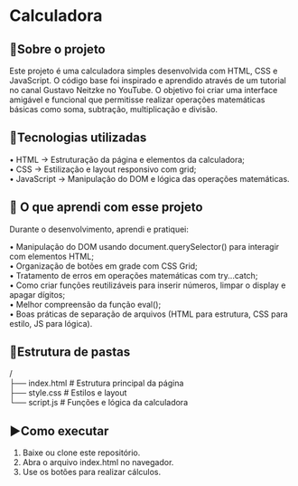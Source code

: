 # Calculadora

## 📌Sobre o projeto
Este projeto é uma calculadora simples desenvolvida com HTML, CSS e JavaScript.
O código base foi inspirado e aprendido através de um tutorial no canal Gustavo Neitzke no YouTube.
O objetivo foi criar uma interface amigável e funcional que permitisse realizar operações matemáticas básicas como soma, subtração, multiplicação e divisão.

## 🚀Tecnologias utilizadas
• HTML → Estruturação da página e elementos da calculadora;  
• CSS → Estilização e layout responsivo com grid;  
• JavaScript → Manipulação do DOM e lógica das operações matemáticas.

## 🧠 O que aprendi com esse projeto
Durante o desenvolvimento, aprendi e pratiquei:

• Manipulação do DOM usando document.querySelector() para interagir com elementos HTML;  
• Organização de botões em grade com CSS Grid;  
• Tratamento de erros em operações matemáticas com try...catch;  
• Como criar funções reutilizáveis para inserir números, limpar o display e apagar dígitos;  
• Melhor compreensão da função eval();  
• Boas práticas de separação de arquivos (HTML para estrutura, CSS para estilo, JS para lógica).

## 📂Estrutura de pastas
/  
├── index.html   # Estrutura principal da página  
├── style.css    # Estilos e layout  
└── script.js    # Funções e lógica da calculadora  

## ▶️Como executar
1. Baixe ou clone este repositório.  
2. Abra o arquivo index.html no navegador.  
3. Use os botões para realizar cálculos.
